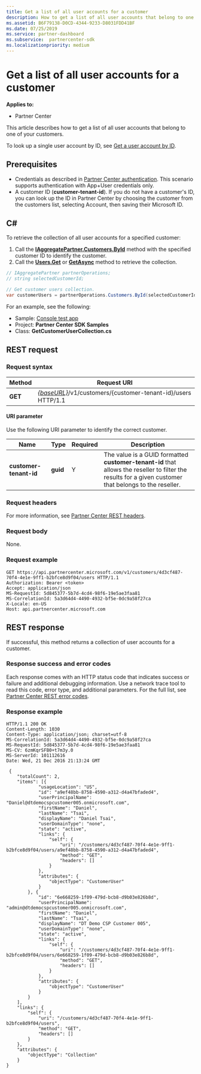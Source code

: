 ```yaml
---
title: Get a list of all user accounts for a customer
description: How to get a list of all user accounts that belong to one of your customers.
ms.assetid: B6F79138-D0CD-4344-9233-D8031FDD41BF
ms.date: 07/25/2019
ms.service: partner-dashboard
ms.subservice:  partnercenter-sdk
ms.localizationpriority: medium
---
```


# Get a list of all user accounts for a customer

**Applies to:**

- Partner Center

This article describes how to get a list of all user accounts that belong to one of your customers.

To look up a single user account by ID, see [Get a user account by ID](get-a-user-account-by-id.md).

## Prerequisites

- Credentials as described in [Partner Center authentication](partner-center-authentication.md). This scenario supports authentication with App+User credentials only.
- A customer ID (**customer-tenant-id**). If you do not have a customer's ID, you can look up the ID in Partner Center by choosing the customer from the customers list, selecting Account, then saving their Microsoft ID.

## C\#

To retrieve the collection of all user accounts for a specified customer:

1. Call the [**IAggregatePartner.Customers.ById**](https://docs.microsoft.com/dotnet/api/microsoft.store.partnercenter.customers.icustomercollection.byid) method with the specified customer ID to identify the customer.
2. Call the [**Users.Get**](https://docs.microsoft.com/dotnet/api/microsoft.store.partnercenter.customerusers.icustomerusercollection.get) or [**GetAsync**](https://docs.microsoft.com/dotnet/api/microsoft.store.partnercenter.customerusers.icustomerusercollection.getasync) method to retrieve the collection.

``` csharp
// IAggregatePartner partnerOperations;
// string selectedCustomerId;

// Get customer users collection.
var customerUsers = partnerOperations.Customers.ById(selectedCustomerId).Users.Get();
```

For an example, see the following:

- Sample: [Console test app](console-test-app.md)
- Project: **Partner Center SDK Samples**
- Class: **GetCustomerUserCollection.cs**

## REST request

### Request syntax

| Method  | Request URI                                                                                  |
|---------|----------------------------------------------------------------------------------------------|
| **GET** | [*{baseURL}*](partner-center-rest-urls.md)/v1/customers/{customer-tenant-id}/users HTTP/1.1 |

#### URI parameter

Use the following URI parameter to identify the correct customer.

| Name                   | Type     | Required | Description                                                                                                                                            |
|------------------------|----------|----------|--------------------------------------------------------------------------------------------------------------------------------------------------------|
| **customer-tenant-id** | **guid** | Y        | The value is a GUID formatted **customer-tenant-id** that allows the reseller to filter the results for a given customer that belongs to the reseller. |

### Request headers

For more information, see [Partner Center REST headers](headers.md).

### Request body

None.

### Request example

```http
GET https://api.partnercenter.microsoft.com/v1/customers/4d3cf487-70f4-4e1e-9ff1-b2bfce8d9f04/users HTTP/1.1
Authorization: Bearer <token>
Accept: application/json
MS-RequestId: 5d845377-5b7d-4cd4-98f6-19e5ae3faa81
MS-CorrelationId: 5a3d64d4-4490-4932-bf5e-0dc9a58f27ca
X-Locale: en-US
Host: api.partnercenter.microsoft.com
```

## REST response

If successful, this method returns a collection of user accounts for a customer.

### Response success and error codes

Each response comes with an HTTP status code that indicates success or failure and additional debugging information. Use a network trace tool to read this code, error type, and additional parameters. For the full list, see [Partner Center REST error codes](error-codes.md).

### Response example

```http
HTTP/1.1 200 OK
Content-Length: 1030
Content-Type: application/json; charset=utf-8
MS-CorrelationId: 5a3d64d4-4490-4932-bf5e-0dc9a58f27ca
MS-RequestId: 5d845377-5b7d-4cd4-98f6-19e5ae3faa81
MS-CV: 6zmKqrSFB0+t7m3y.0
MS-ServerId: 101112616
Date: Wed, 21 Dec 2016 21:13:24 GMT

 {
    "totalCount": 2,
    "items": [{
            "usageLocation": "US",
            "id": "a9ef48bb-8758-4590-a312-d4a47bfaded4",
            "userPrincipalName": "Daniel@dtdemocspcustomer005.onmicrosoft.com",
            "firstName": "Daniel",
            "lastName": "Tsai",
            "displayName": "Daniel Tsai",
            "userDomainType": "none",
            "state": "active",
            "links": {
                "self": {
                    "uri": "/customers/4d3cf487-70f4-4e1e-9ff1-b2bfce8d9f04/users/a9ef48bb-8758-4590-a312-d4a47bfaded4",
                    "method": "GET",
                    "headers": []
                }
            },
            "attributes": {
                "objectType": "CustomerUser"
            }
        }, {
            "id": "6e668259-1f09-479d-bcb8-d9b03e826b8d",
            "userPrincipalName": "admin@dtdemocspcustomer005.onmicrosoft.com",
            "firstName": "Daniel",
            "lastName": "Tsai",
            "displayName": "DT Demo CSP Customer 005",
            "userDomainType": "none",
            "state": "active",
            "links": {
                "self": {
                    "uri": "/customers/4d3cf487-70f4-4e1e-9ff1-b2bfce8d9f04/users/6e668259-1f09-479d-bcb8-d9b03e826b8d",
                    "method": "GET",
                    "headers": []
                }
            },
            "attributes": {
                "objectType": "CustomerUser"
            }
        }
    ],
    "links": {
        "self": {
            "uri": "/customers/4d3cf487-70f4-4e1e-9ff1-b2bfce8d9f04/users",
            "method": "GET",
            "headers": []
        }
    },
    "attributes": {
        "objectType": "Collection"
    }
}
```
